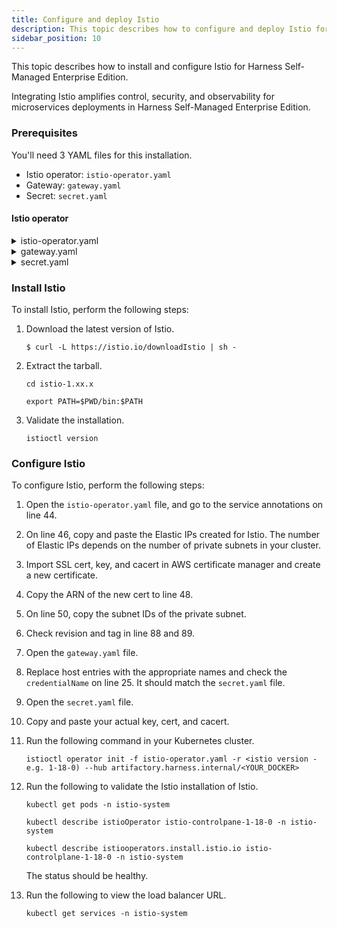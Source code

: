 ```yaml
---
title: Configure and deploy Istio
description: This topic describes how to configure and deploy Istio for Harness Self-Managed Enterprise Edition.
sidebar_position: 10
---
```


This topic describes how to install and configure Istio for Harness Self-Managed Enterprise Edition.

Integrating Istio amplifies control, security, and observability for microservices deployments in Harness Self-Managed Enterprise Edition.

### Prerequisites

You'll need 3 YAML files for this installation.

   - Istio operator: `istio-operator.yaml`
   - Gateway: `gateway.yaml`
   - Secret: `secret.yaml`

#### Istio operator

<details>
<summary>istio-operator.yaml</summary>

```yaml
apiVersion: install.istio.io/v1alpha1
kind: IstioOperator
metadata:
  name: istio-controlplane-1-18-0
  namespace: istio-system
spec:
    components:
    ingressGateways:
    - enabled: true
      k8s:
        affinity:
          podAntiAffinity:
            requiredDuringSchedulingIgnoredDuringExecution:
            - labelSelector:
                matchExpressions:
                - key: app
                  operator: In
                  values:
                  - istio-ingressgateway
              topologyKey: kubernetes.io/hostname
        podDisruptionBudget:
          minAvailable: 1
        resources:
          limits:
            cpu: 2000m
            memory: 1024Mi
            requests:
            cpu: 100m
            memory: 128Mi
        service:
          ports:
          - name: status-port
            port: 15021
            protocol: TCP
            targetPort: 15021
          - name: http2
            port: 80
            protocol: TCP
            targetPort: 8080
          - name: https
            port: 443
            protocol: TCP
            targetPort: 8443
        serviceAnnotations:
          service.beta.kubernetes.io/aws-load-balancer-backend-protocol: TCP
          service.beta.kubernetes.io/aws-load-balancer-eip-allocations: eipalloc-<YOUR_ALLOCATION>,eipalloc-<YOUR_ALLOCATION>
          service.beta.kubernetes.io/aws-load-balancer-scheme: internet-facing
          service.beta.kubernetes.io/aws-load-balancer-ssl-cert: arn:aws:acm:us-east-2:xxxxxxxx:certificate/<YOUR_CERT>
          service.beta.kubernetes.io/aws-load-balancer-ssl-ports: https
          service.beta.kubernetes.io/aws-load-balancer-subnets: subnet-<YOUR_SUBNET1>,subnet-<YOUR_SUBNET2>
          service.beta.kubernetes.io/aws-load-balancer-type: nlb
        strategy:
          rollingUpdate:
            maxSurge: 100%
            maxUnavailable: 25%
      name: istio-ingressgateway
    pilot:
      enabled: true
      k8s:
        affinity:
          podAntiAffinity:
            requiredDuringSchedulingIgnoredDuringExecution:
            - labelSelector:
                matchExpressions:
                - key: app
                  operator: In
                  values:
                  - istiod
              topologyKey: kubernetes.io/hostname
        env:
        - name: GODEBUG
          value: http2server=0
        overlays:
        - kind: PodDisruptionBudget
          name: istiod-1-18-0
          patches:
          - path: spec.minAvailable
            value: 1
          - path: spec.maxUnavailable
  hub: gcr.io/istio-release
  meshConfig:
    accessLogFile: /dev/stdout
    defaultConfig:
      holdApplicationUntilProxyStarts: true
    enableAutoMtls: true
    enableTracing: true
  profile: default
  revision: 1-18-0
  tag: 1.18.0
```

</details>

<details>
<summary>gateway.yaml</summary>

```yaml
apiVersion: networking.istio.io/v1beta1
kind: Gateway
metadata:
  name: eks-gateway
  namespace: istio-system
spec:
  selector:
    istio: ingressgateway
  servers:
  - hosts:
    - 'ccm-istio.test.harness.io'
    port:
      name: http
      number: 80
      protocol: HTTP
    tls:
      httpsRedirect: true
  - hosts:
    - ccm-istio.test.harness.io
    port:
      name: https
      number: 443
      protocol: HTTP
    tls:
      credentialName: istio-gw-tls
      minProtocolVersion: TLSV1_2
      mode: SIMPLE
```

</details>

<details>

<summary>secret.yaml</summary>

```yaml
apiVersion: v1
stringData:
  key: |
    -----BEGIN KEY-----
    xxxxxxxxxxxxxxxxxxxxxxxxxxx
    -----END KEY-----
  cert: |
    -----BEGIN CERTIFICATE-----
    xxxxxxxxxxxxxxxxxxxxxxxxxxx
    -----END CERTIFICATE-----
  cacert: |
    -----BEGIN CERTIFICATE-----
    xxxxxxxxxxxxxxxxxxxxxxxxxxx
    -----END CERTIFICATE-----
    -----BEGIN CERTIFICATE-----
    xxxxxxxxxxxxxxxxxxxxxxxxxxx
    -----END CERTIFICATE-----
kind: Secret
metadata:
  name: istio-gw-tls
  namespace: istio-system
type: Opaque
```
</details>

### Install Istio

To install Istio, perform the following steps:

1. Download the latest version of Istio.

   ```
   $ curl -L https://istio.io/downloadIstio | sh -
   ```

2. Extract the tarball.

   ```
   cd istio-1.xx.x
   ```

   ```
   export PATH=$PWD/bin:$PATH
   ```

3. Validate the installation.

   ```
   istioctl version
   ```

### Configure Istio

To configure Istio, perform the following steps:

1. Open the `istio-operator.yaml` file, and go to the service annotations on line 44.

2. On line 46, copy and paste the Elastic IPs created for Istio. The number of Elastic IPs depends on the number of private subnets in your cluster.

3. Import SSL cert, key, and cacert in AWS certificate manager and create a new certificate.

4. Copy the ARN of the new cert to line 48.

5. On line 50, copy the subnet IDs of the private subnet.

6. Check revision and tag in line 88 and 89.

7. Open the `gateway.yaml` file.

8. Replace host entries with the appropriate names and check the `credentialName` on line 25. It should match the `secret.yaml` file.

9. Open the `secret.yaml` file.

10. Copy and paste your actual key, cert, and cacert.

11. Run the following command in your Kubernetes cluster.

    ```
    istioctl operator init -f istio-operator.yaml -r <istio version - e.g. 1-18-0) --hub artifactory.harness.internal/<YOUR_DOCKER>
    ```

12. Run the following to validate the Istio installation of Istio.

    ```
    kubectl get pods -n istio-system
    ```

    ```
    kubectl describe istioOperator istio-controlpane-1-18-0 -n istio-system
    ```

    ```
    kubectl describe istiooperators.install.istio.io istio-controlplane-1-18-0 -n istio-system
    ```

    The status should be healthy.

13. Run the following to view the load balancer URL.

    ```
    kubectl get services -n istio-system
    ```


